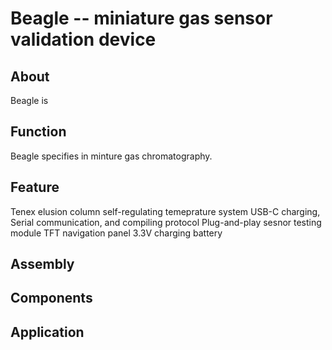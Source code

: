 # Beagle -- miniature gas sensor validation device
## About 
Beagle is
## Function
Beagle specifies in minture gas chromatography.
## Feature
Tenex elusion column
self-regulating temeprature system
USB-C charging, Serial communication, and compiling protocol
Plug-and-play sesnor testing module
TFT navigation panel
3.3V charging battery

## Assembly
## Components
## Application
